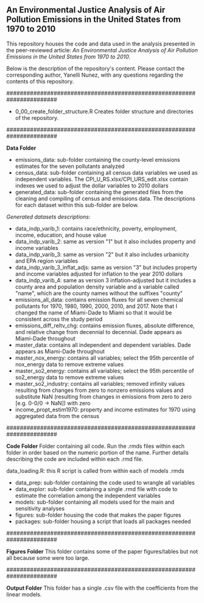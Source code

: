 
## An Environmental Justice Analysis of Air Pollution Emissions in the United States from 1970 to 2010

This repository houses the code and data used in the analysis presented in the peer-reviewed article: *An Environmental Justice Analysis of Air Pollution Emissions in the United States from 1970 to 2010*.

Below is the description of the repository's content. Please contact the corresponding author, Yanelli Nunez, with any questions regarding the contents of this repository. 

#######################################################################

- 0_00_create_folder_structure.R
Creates folder structure and directories of the repository. 

#######################################################################

**Data Folder**

- emissions_data: sub-folder containing the county-level emissions estimates for the seven pollutants analyzed
- census_data: sub-folder containing all census data variables we used as independent variables. The CPI_U_RS.xlsx/CPI_URS_edit.xlsx contain indexes we used to adjust the dollar variables to 2010 dollars 
- generated_data: sub-folder containing the generated files from the cleaning and compiling of census and emissions data. The descriptions for each dataset within this sub-folder are below.  

*Generated datasets descriptions*:

- data_indp_varib_1: contains race/ethnicity, poverty, employment, income, education, and house value
- data_indp_varib_2: same as version "1" but it also includes property and income variables
- data_indp_varib_3: same as version "2" but it also includes urbanicity and EPA region variables
- data_indp_varib_3_inflat_adjs: same as version "3" but includes property and income variables adjusted for inflation to the year 2010 dollars
- data_indp_varib_4: same as version 3 inflation-adjusted but it includes a county area and population density variable and a variable called "name", which are the county names without the suffixes "county"
- emissions_all_data: contains emission fluxes for all seven chemical pollutants for 1970, 1980, 1990, 2000, 2010, and 2017. Note that I changed the name of Miami-Dade to Miami so that it would be consistent across the study period
- emissions_diff_reltv_chg: contains emission fluxes, absolute difference, and relative change from decennial to decennial. Dade appears as Miami-Dade throughout
- master_data: contains all independent and dependent variables. Dade appears as Miami-Dade throughout 
- master_nox_energy: contains all variables; select the 95th percentile of nox_energy data to remove extreme values
- master_so2_energy: contains all variables; select the 95th percentile of so2_energy data to remove extreme values
- master_so2_industry: contains all variables; removed infinity values resulting from changes from zero to nonzero emissions values and substitute NaN (resulting from changes in emissions from zero to zero [e.g. 0-0/0 -> NaN]) with zero
- income_propt_estim1970: property and income estimates for 1970 using aggregated data from the census


#######################################################################

**Code Folder**
Folder containing all code. Run the .rmds files within each folder in order based on the numeric portion of the name. Further details describing the code are included within each .rmd file.  

data_loading.R: this R script is called from within each of models .rmds 

- data_prep: sub-folder containing the code used to wrangle all variables
- data_explor: sub-folder containing a single .rmd file with code to estimate the correlation among the independent variables
- models: sub-folder containing all models used for the main and sensitivity analyses
- figures: sub-folder housing the code that makes the paper figures
- packages: sub-folder housing a script that loads all packages needed

#######################################################################

**Figures Folder**
This folder contains some of the paper figures/tables but not all because some were too large.

#######################################################################

**Output Folder**
This folder has a single .csv file with the coefficients from the linear models.
